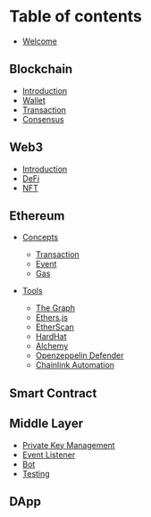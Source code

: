 # Table of contents

- [Welcome](README.md)

## Blockchain

- [ Introduction](blockchain/README.md)
- [ Wallet](blockchain/wallet-address.md)
- [ Transaction](blockchain/transaction.md)
- [ Consensus](blockchain/consensus.md)

## Web3

- [Introduction](web3/README.md)
- [DeFi](web3/deFi.md)
- [NFT](web3/NFT.md)
<!-- - [GameFi](web3/gameFi.md)
- [SocialFi](web3/socialFi.md)
- [DAO](ecosystem/DAO.md) -->

## Ethereum

- [Concepts](ethereum/concepts/README.md)
  - [Transaction](ethereum/concepts/transaction.md)
  - [Event](ethereum/concepts/event.md)
  - [Gas](ethereum/concepts/gas.md)
- [Tools](ethereum/tools/README.md)

  - [The Graph](ethereum/tools/the-graph.md)
  - [Ethers.js](ethereum/tools/ethers.md)
  - [EtherScan](ethereum/tools/etherScan.md)
  - [HardHat](ethereum/tools/hardHat.md)
  - [Alchemy](ethereum/tools/alchemy.md)
  - [Openzeppelin Defender](ethereum/tools/openzeppelin-defender.md)
  - [Chainlink Automation](ethereum/tools/chainlink-automation.md)

<!-- ## Protocols

- [Uniswap](protocols/uniswap.md) -->

## Smart Contract

<!-- - [Solidity](smart-contract/solidity.md)
- [Testing/Deployment](smart-contract/testing-and-deployment.md)
- [EVM](smart-contract/EVM.md) -->

## Middle Layer

- [Private Key Management](middle-layer/private-key-management.md)
- [Event Listener](middle-layer/event-listener.md)
- [Bot](middle-layer/bot.md)
- [Testing](middle-layer/testing.md)

## DApp

<!-- - [What is Dapp](dapp/what-is-dapp.md)
- [Wallet Connect](dapp/wallet-connect/README.md)
  - [Connect to Wallet](dapp/wallet-connect/connect-to-wallet.md)
- [Transaction Interaction](dapp/transaction-interaction.md) -->

<!-- ## 👓 Case Study

- [Case 1](case-study/case1.md) -->
